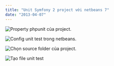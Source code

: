 ```yaml
---
title: "Unit Symfony 2 project với netbeans 7"
date: "2013-04-07"
---
```


![Property phpunit của project.](img/blog/phpunit-3.png)

![Config unit test trong netbeans.](img/blog/phpunit-4.png)

![Chọn source folder của project.](img/blog/phpunit-5.png)

![Tạo file unit test](img/blog/phpunit-6.png)
